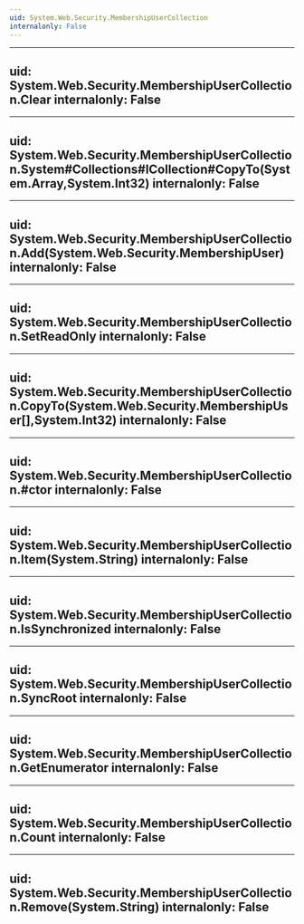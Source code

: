 ```yaml
---
uid: System.Web.Security.MembershipUserCollection
internalonly: False
---
```


---
uid: System.Web.Security.MembershipUserCollection.Clear
internalonly: False
---

---
uid: System.Web.Security.MembershipUserCollection.System#Collections#ICollection#CopyTo(System.Array,System.Int32)
internalonly: False
---

---
uid: System.Web.Security.MembershipUserCollection.Add(System.Web.Security.MembershipUser)
internalonly: False
---

---
uid: System.Web.Security.MembershipUserCollection.SetReadOnly
internalonly: False
---

---
uid: System.Web.Security.MembershipUserCollection.CopyTo(System.Web.Security.MembershipUser[],System.Int32)
internalonly: False
---

---
uid: System.Web.Security.MembershipUserCollection.#ctor
internalonly: False
---

---
uid: System.Web.Security.MembershipUserCollection.Item(System.String)
internalonly: False
---

---
uid: System.Web.Security.MembershipUserCollection.IsSynchronized
internalonly: False
---

---
uid: System.Web.Security.MembershipUserCollection.SyncRoot
internalonly: False
---

---
uid: System.Web.Security.MembershipUserCollection.GetEnumerator
internalonly: False
---

---
uid: System.Web.Security.MembershipUserCollection.Count
internalonly: False
---

---
uid: System.Web.Security.MembershipUserCollection.Remove(System.String)
internalonly: False
---
